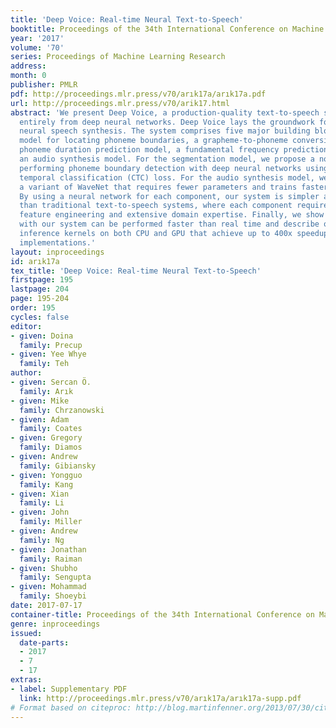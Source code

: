 ```yaml
---
title: 'Deep Voice: Real-time Neural Text-to-Speech'
booktitle: Proceedings of the 34th International Conference on Machine Learning
year: '2017'
volume: '70'
series: Proceedings of Machine Learning Research
address: 
month: 0
publisher: PMLR
pdf: http://proceedings.mlr.press/v70/arık17a/arık17a.pdf
url: http://proceedings.mlr.press/v70/arik17.html
abstract: 'We present Deep Voice, a production-quality text-to-speech system constructed
  entirely from deep neural networks. Deep Voice lays the groundwork for truly end-to-end
  neural speech synthesis. The system comprises five major building blocks: a segmentation
  model for locating phoneme boundaries, a grapheme-to-phoneme conversion model, a
  phoneme duration prediction model, a fundamental frequency prediction model, and
  an audio synthesis model. For the segmentation model, we propose a novel way of
  performing phoneme boundary detection with deep neural networks using connectionist
  temporal classification (CTC) loss. For the audio synthesis model, we implement
  a variant of WaveNet that requires fewer parameters and trains faster than the original.
  By using a neural network for each component, our system is simpler and more flexible
  than traditional text-to-speech systems, where each component requires laborious
  feature engineering and extensive domain expertise. Finally, we show that inference
  with our system can be performed faster than real time and describe optimized WaveNet
  inference kernels on both CPU and GPU that achieve up to 400x speedups over existing
  implementations.'
layout: inproceedings
id: arık17a
tex_title: 'Deep Voice: Real-time Neural Text-to-Speech'
firstpage: 195
lastpage: 204
page: 195-204
order: 195
cycles: false
editor:
- given: Doina
  family: Precup
- given: Yee Whye
  family: Teh
author:
- given: Sercan Ö.
  family: Arık
- given: Mike
  family: Chrzanowski
- given: Adam
  family: Coates
- given: Gregory
  family: Diamos
- given: Andrew
  family: Gibiansky
- given: Yongguo
  family: Kang
- given: Xian
  family: Li
- given: John
  family: Miller
- given: Andrew
  family: Ng
- given: Jonathan
  family: Raiman
- given: Shubho
  family: Sengupta
- given: Mohammad
  family: Shoeybi
date: 2017-07-17
container-title: Proceedings of the 34th International Conference on Machine Learning
genre: inproceedings
issued:
  date-parts:
  - 2017
  - 7
  - 17
extras:
- label: Supplementary PDF
  link: http://proceedings.mlr.press/v70/arık17a/arık17a-supp.pdf
# Format based on citeproc: http://blog.martinfenner.org/2013/07/30/citeproc-yaml-for-bibliographies/
---
```


